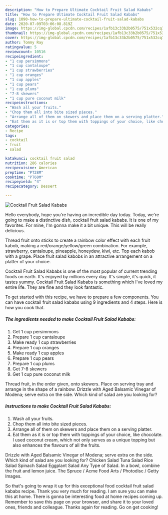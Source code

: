 ```yaml
---
description: "How to Prepare Ultimate Cocktail Fruit Salad Kababs"
title: "How to Prepare Ultimate Cocktail Fruit Salad Kababs"
slug: 1090-how-to-prepare-ultimate-cocktail-fruit-salad-kababs
date: 2020-07-09T03:06:08.819Z
image: https://img-global.cpcdn.com/recipes/1afb13c33b2b0575/751x532cq70/cocktail-fruit-salad-kababs-recipe-main-photo.jpg
thumbnail: https://img-global.cpcdn.com/recipes/1afb13c33b2b0575/751x532cq70/cocktail-fruit-salad-kababs-recipe-main-photo.jpg
cover: https://img-global.cpcdn.com/recipes/1afb13c33b2b0575/751x532cq70/cocktail-fruit-salad-kababs-recipe-main-photo.jpg
author: Tommy Ray
ratingvalue: 5
reviewcount: 10516
recipeingredient:
- "1 cup persimmons"
- "1 cup cantaloupe"
- "1 cup strawberries"
- "1 cup oranges"
- "1 cup apples"
- "1 cup pears"
- "1 cup plums"
- "7-8 skewers"
- "1 cup pure coconut milk"
recipeinstructions:
- "Wash all your fruits."
- "Chop them all into bite sized pieces."
- "Arrange all of them on skewers and place them on a serving platter."
- "Eat them as it is or top them with toppings of your choice, like chocolate. I used coconut cream, which not only serves as a unique topping but also enhances the flavours of all the fruits."
categories:
- Recipe
tags:
- cocktail
- fruit
- salad

katakunci: cocktail fruit salad 
nutrition: 286 calories
recipecuisine: American
preptime: "PT28M"
cooktime: "PT60M"
recipeyield: "4"
recipecategory: Dessert

---
```



![Cocktail Fruit Salad Kababs](https://img-global.cpcdn.com/recipes/1afb13c33b2b0575/751x532cq70/cocktail-fruit-salad-kababs-recipe-main-photo.jpg)

Hello everybody, hope you're having an incredible day today. Today, we're going to make a distinctive dish, cocktail fruit salad kababs. It is one of my favorites. For mine, I'm gonna make it a bit unique. This will be really delicious.

Thread fruit onto sticks to create a rainbow color effect with each fruit kabob, making a red/orange/yellow/green combination. For example, strawberry, cantaloupe, pineapple, honeydew, kiwi, etc. Top each kabob with a grape. Place fruit salad kabobs in an attractive arrangement on a platter of your choice.

Cocktail Fruit Salad Kababs is one of the most popular of current trending foods on earth. It's enjoyed by millions every day. It's simple, it's quick, it tastes yummy. Cocktail Fruit Salad Kababs is something which I've loved my entire life. They are fine and they look fantastic.


To get started with this recipe, we have to prepare a few components. You can have cocktail fruit salad kababs using 9 ingredients and 4 steps. Here is how you cook that.

<!--inarticleads1-->

##### The ingredients needed to make Cocktail Fruit Salad Kababs:

1. Get 1 cup persimmons
1. Prepare 1 cup cantaloupe
1. Make ready 1 cup strawberries
1. Prepare 1 cup oranges
1. Make ready 1 cup apples
1. Prepare 1 cup pears
1. Prepare 1 cup plums
1. Get 7-8 skewers
1. Get 1 cup pure coconut milk


Thread fruit, in the order given, onto skewers. Place on serving tray and arrange in the shape of a rainbow. Drizzle with Aged Balsamic Vinegar of Modena; serve extra on the side. Which kind of salad are you looking for? 

<!--inarticleads2-->

##### Instructions to make Cocktail Fruit Salad Kababs:

1. Wash all your fruits.
1. Chop them all into bite sized pieces.
1. Arrange all of them on skewers and place them on a serving platter.
1. Eat them as it is or top them with toppings of your choice, like chocolate. I used coconut cream, which not only serves as a unique topping but also enhances the flavours of all the fruits.


Drizzle with Aged Balsamic Vinegar of Modena; serve extra on the side. Which kind of salad are you looking for? Chicken Salad Tuna Salad Rice Salad Spinach Salad Eggplant Salad Any Type of Salad. In a bowl, combine the fruit and lemon juice. The Spruce / Acme Food Arts / Photodisc / Getty Images. 

So that's going to wrap it up for this exceptional food cocktail fruit salad kababs recipe. Thank you very much for reading. I am sure you can make this at home. There is gonna be interesting food at home recipes coming up. Remember to save this page on your browser, and share it to your loved ones, friends and colleague. Thanks again for reading. Go on get cooking!
